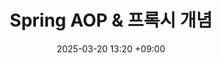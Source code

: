 ---
layout: post
title: Spring AOP & 프록시 개념
date: 2025-03-20 13:20 +09:00
categories: [Study, week03]
tags: [study]     
---